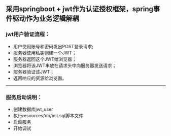 ## 采用springboot + jwt作为认证授权框架，spring事件驱动作为业务逻辑解耦

### jwt用户验证流程：

* 用户使用账号和密码发出POST登录请求;
* 服务器使用私钥创建一个JWT；
* 服务器返回这个JWT给浏览器；
* 浏览器将该JWT串放在请求头中向服务器发送请求；
* 服务器验证该JWT；
* 返回响应的资源给浏览器。

***

### 服务启动说明：
* 创建数据库jwt_user
* 执行resources/db/init.sql脚本文件
* 启动服务
* 开始调试
